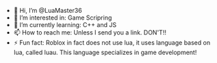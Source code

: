- 👋 Hi, I’m @LuaMaster36
- 👀 I’m interested in: Game Scripring
- 🌱 I’m currently learning: C++ and JS
- 📫 How to reach me: Unless I send you a link. DON'T!!
- ⚡ Fun fact: Roblox in fact does not use lua, it uses  language based on lua, called luau. This language specializes in game development!
